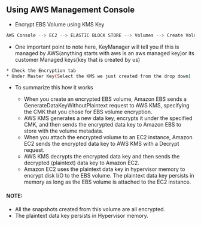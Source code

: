 ## Using AWS Management Console

* Encrypt EBS Volume using KMS Key

```sh
AWS Console --> EC2 --> ELASTIC BLOCK STORE --> Volumes --> Create Volume
```

* One important point to note here, KeyManager will tell you if this is managed by AWS(anything starts with aws is an aws managed key)or its customer Managed keys(key that is created by us)

```sh
* Check the Encryption tab
* Under Master Key(Select the KMS we just created from the drop down)
```

* To summarize this how it works

    * When you create an encrypted EBS volume, Amazon EBS sends a GenerateDataKeyWithoutPlaintext request to AWS KMS, specifying the CMK that you chose for EBS volume encryption.
    * AWS KMS generates a new data key, encrypts it under the specified CMK, and then sends the encrypted data key to Amazon EBS to store with the volume metadata.
    * When you attach the encrypted volume to an EC2 instance, Amazon EC2 sends the encrypted data key to AWS KMS with a Decrypt request.
    * AWS KMS decrypts the encrypted data key and then sends the decrypted (plaintext) data key to Amazon EC2.
    * Amazon EC2 uses the plaintext data key in hypervisor memory to encrypt disk I/O to the EBS volume. The plaintext data key persists in memory as long as the EBS volume is attached to the EC2 instance.

#### NOTE:

* All the snapshots created from this volume are all encrypted.
* The plaintext data key persists in Hypervisor memory.

